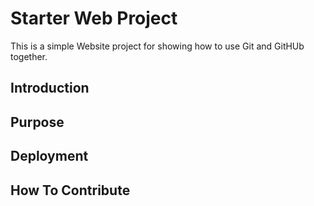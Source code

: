 # Starter Web Project

This is a simple Website project for showing how to use Git and GitHUb together.

## Introduction

## Purpose

## Deployment

## How To Contribute